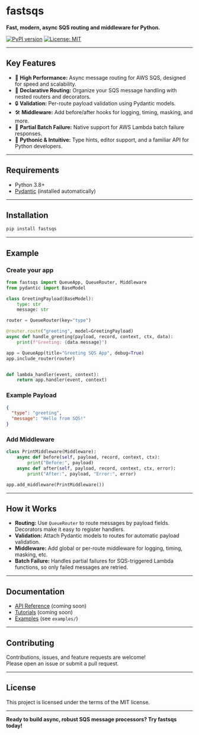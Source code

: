 # fastsqs

**Fast, modern, async SQS routing and middleware for Python.**

[![PyPI version](https://img.shields.io/pypi/v/fastsqs.svg)](https://pypi.org/project/fastsqs/)
[![License: MIT](https://img.shields.io/badge/License-MIT-yellow.svg)](LICENSE)

---

## Key Features

- 🚀 **High Performance:** Async message routing for AWS SQS, designed for speed and scalability.
- 🧩 **Declarative Routing:** Organize your SQS message handling with nested routers and decorators.
- 🔒 **Validation:** Per-route payload validation using Pydantic models.
- 🛠️ **Middleware:** Add before/after hooks for logging, timing, masking, and more.
- 🦾 **Partial Batch Failure:** Native support for AWS Lambda batch failure responses.
- 🐍 **Pythonic & Intuitive:** Type hints, editor support, and a familiar API for Python developers.

---

## Requirements

- Python 3.8+
- [Pydantic](https://docs.pydantic.dev/) (installed automatically)

---

## Installation

```bash
pip install fastsqs
```

---

## Example

### Create your app

```python
from fastsqs import QueueApp, QueueRouter, Middleware
from pydantic import BaseModel

class GreetingPayload(BaseModel):
    type: str
    message: str

router = QueueRouter(key="type")

@router.route("greeting", model=GreetingPayload)
async def handle_greeting(payload, record, context, ctx, data):
    print(f"Greeting: {data.message}")

app = QueueApp(title="Greeting SQS App", debug=True)
app.include_router(router)


def lambda_handler(event, context):
    return app.handler(event, context)
```

### Example Payload

```json
{
  "type": "greeting",
  "message": "Hello from SQS!"
}
```

### Add Middleware

```python
class PrintMiddleware(Middleware):
    async def before(self, payload, record, context, ctx):
        print("Before:", payload)
    async def after(self, payload, record, context, ctx, error):
        print("After:", payload, "Error:", error)

app.add_middleware(PrintMiddleware())
```

---

## How it Works

- **Routing:** Use `QueueRouter` to route messages by payload fields. Decorators make it easy to register handlers.
- **Validation:** Attach Pydantic models to routes for automatic payload validation.
- **Middleware:** Add global or per-route middleware for logging, timing, masking, etc.
- **Batch Failure:** Handles partial failures for SQS-triggered Lambda functions, so only failed messages are retried.

---

## Documentation

- [API Reference](#) (coming soon)
- [Tutorials](#) (coming soon)
- [Examples](#) (see `examples/`)

---

## Contributing

Contributions, issues, and feature requests are welcome!  
Please open an issue or submit a pull request.

---

## License

This project is licensed under the terms of the MIT license.

---

**Ready to build async, robust SQS message processors? Try fastsqs today!**
